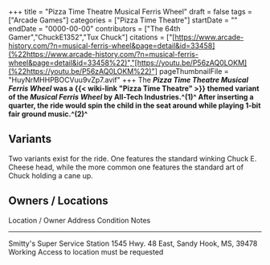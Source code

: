 +++
title = "Pizza Time Theatre Musical Ferris Wheel"
draft = false
tags = ["Arcade Games"]
categories = ["Pizza Time Theatre"]
startDate = ""
endDate = "0000-00-00"
contributors = ["The 64th Gamer","ChuckE1352","Tux Chuck"]
citations = ["[https://www.arcade-history.com/?n=musical-ferris-wheel&page=detail&id=33458](%22https://www.arcade-history.com/?n=musical-ferris-wheel&page=detail&id=33458%22)","[https://youtu.be/P56zAQ0LOKM](%22https://youtu.be/P56zAQ0LOKM%22)"]
pageThumbnailFile = "HuyNrMHHPBOCVuu9vZp7.avif"
+++
The ***Pizza Time Theatre Musical Ferris Wheel* was a {{< wiki-link "Pizza Time Theatre" >}} themed variant of the *Musical Ferris Wheel* by All-Tech Industries.^(1)^
After inserting a quarter, the ride would spin the child in the seat around while playing 1-bit fair ground music.^(2)^**

## Variants

Two variants exist for the ride. One features the standard winking Chuck E. Cheese head, while the more common one features the standard art of Chuck holding a cane up.

## Owners / Locations

  Location / Owner                  Address                                    Condition   Notes
  --------------------------------- ------------------------------------------ ----------- --------------------------------------
  Smitty's Super Service Station   1545 Hwy. 48 East, Sandy Hook, MS, 39478   Working     Access to location must be requested
